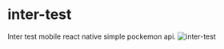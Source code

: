 # inter-test
Inter test mobile react native simple pockemon api.
![inter-test](https://user-images.githubusercontent.com/69835391/192454894-918d22ea-cb3b-4b94-82fb-14027a20ff41.jpg)
